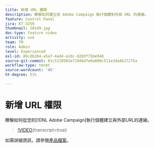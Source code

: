 ```yaml
---
title: 新增 URL 權限
description: 瞭解如何建立從 Adobe Campaign 執行個體到外部 URL 的連線。
feature: Control Panel
jira: KT-3259
thumbnail: 28149.jpg
doc-type: feature video
activity: use
team: TM
role: Admin
level: Experienced
exl-id: 86cdb284-a5a7-4ad4-a1dc-d203f75be948
source-git-commit: 81c5210502e719d6dfe0a000c511e3da4b17275a
workflow-type: tm+mt
source-wordcount: '45'
ht-degree: 51%

---
```


# 新增 URL 權限

瞭解如何從您的[!DNL Adobe Campaign]執行個體建立與外部URL的連線。

>[!VIDEO](https://video.tv.adobe.com/v/28149?learn=on){transcript=true}

如需詳細資訊，請參閱[產品檔案](https://experienceleague.adobe.com/docs/control-panel/using/performance-monitoring/url-permissions.html)。
